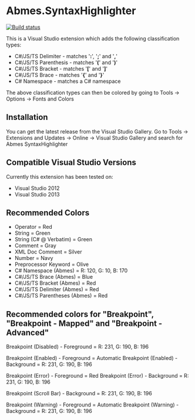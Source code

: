 Abmes.SyntaxHighlighter
=======================
[![Build status](https://ci.appveyor.com/api/projects/status/bdm9l3rwyhlt477w?svg=true)](https://ci.appveyor.com/project/abmes/syntaxhighlighter)

This is a Visual Studio extension which adds the following classification types:
- C#/JS/TS Delimiter - matches '**:**', '**;**' and '**,**'
- C#/JS/TS Parenthesis - matches '**(**' and '**)**'
- C#/JS/TS Bracket - matches '**[**' and '**]**'
- C#/JS/TS Brace - matches '**{**' and '**}**'
- C# Namespace - matches a C# namespace

The above classification types can then be colored by going to Tools -> Options -> Fonts and Colors

Installation
------------
You can get the latest release from the Visual Studio Gallery. Go to Tools -> Extensions and Updates -> Online -> Visual Studio Gallery and search for Abmes SyntaxHighlighter

Compatible Visual Studio Versions
---------------------------------
Currently this extension has been tested on:
* Visual Studio 2012
* Visual Studio 2013

Recommended Colors
------------------
- Operator = Red
- String = Green
- String (C# @ Verbatim) = Green
- Comment = Gray
- XML Doc Comment = Silver
- Number = Navy
- Preprocessor Keyword = Olive
- C# Namespace (Abmes) = R: 120, G: 10, B: 170
- C#/JS/TS Brace (Abmes) = Blue
- C#/JS/TS Bracket (Abmes) = Red
- C#/JS/TS Delimiter (Abmes) = Red
- C#/JS/TS Parentheses (Abmes) = Red

Recommended colors for "Breakpoint", "Breakpoint - Mapped" and "Breakpoint - Advanced"
--------------------------------------------------------------------------------------
Breakpoint (Disabled) - Foreground = R: 231, G: 190, B: 196

Breakpoint (Enabled) - Foreground = Automatic
Breakpoint (Enabled) - Background = R: 231, G: 190, B: 196

Breakpoint (Error) - Foreground = Red
Breakpoint (Error) - Background = R: 231, G: 190, B: 196

Breakpoint (Scroll Bar) - Background = R: 231, G: 190, B: 196

Breakpoint (Warning) - Foreground = Automatic
Breakpoint (Warning) - Background = R: 231, G: 190, B: 196

